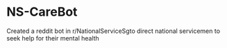 # NS-CareBot
Created a reddit bot in r/NationalServiceSgto direct national servicemen to seek help for their mental health
